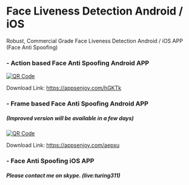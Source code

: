 # Face Liveness Detection Android / iOS
Robust, Commercial Grade Face Liveness Detection Android / iOS APP (Face Anti Spoofing)

### - Action based Face Anti Spoofing Android APP 
[![QR Code](https://chart.googleapis.com/chart?chs=150&cht=qr&chl=https://appsenjoy.com/hGKTk&choe=UTF-8&chld=|0)](https://appsenjoy.com/hGKTk)

Download Link: https://appsenjoy.com/hGKTk

### - Frame based Face Anti Spoofing Android APP
##### (Improved version will be available in a few days)
[![QR Code](https://chart.googleapis.com/chart?chs=150&cht=qr&chl=https://appsenjoy.com/aepxu&choe=UTF-8&chld=|0)](https://appsenjoy.com/aepxu)

Download Link: https://appsenjoy.com/aepxu

### - Face Anti Spoofing iOS APP
##### Please contact me on skype. (live:turing311)
